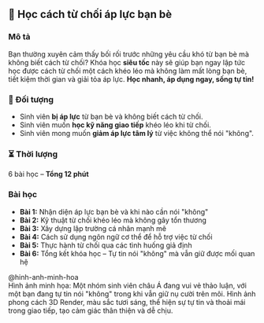 ## 🚀 Học cách từ chối áp lực bạn bè

### Mô tả  
Bạn thường xuyên cảm thấy bối rối trước những yêu cầu khó từ bạn bè mà không biết cách từ chối? Khóa học **siêu tốc** này sẽ giúp bạn ngay lập tức học được cách từ chối một cách khéo léo mà không làm mất lòng bạn bè, tiết kiệm thời gian và giải tỏa áp lực. **Học nhanh, áp dụng ngay, sống tự tin!**

### 🎯 Đối tượng  
- Sinh viên **bị áp lực** từ bạn bè và không biết cách từ chối.
- Sinh viên muốn **học kỹ năng giao tiếp** khéo léo khi từ chối.
- Sinh viên mong muốn **giảm áp lực tâm lý** từ việc không thể nói "không".

### ⏳ Thời lượng  
6 bài học – **Tổng 12 phút**

### Bài học  
- **Bài 1:** Nhận diện áp lực bạn bè và khi nào cần nói "không"
- **Bài 2:** Kỹ thuật từ chối khéo léo mà không gây tổn thương
- **Bài 3:** Xây dựng lập trường cá nhân mạnh mẽ
- **Bài 4:** Cách sử dụng ngôn ngữ cơ thể để hỗ trợ việc từ chối
- **Bài 5:** Thực hành từ chối qua các tình huống giả định
- **Bài 6:** Tổng kết khóa học – Tự tin nói "không" mà vẫn giữ được mối quan hệ

@hinh-anh-minh-hoa  
Hình ảnh minh họa: Một nhóm sinh viên châu Á đang vui vẻ thảo luận, với một bạn đang tự tin nói "không" trong khi vẫn giữ nụ cười trên môi. Hình ảnh phong cách 3D Render, màu sắc tươi sáng, thể hiện sự tự tin và thoải mái trong giao tiếp, tạo cảm giác thân thiện và dễ chịu.